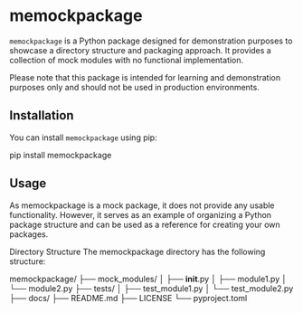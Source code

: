 # memockpackage

`memockpackage` is a Python package designed for demonstration purposes to showcase a directory structure and packaging approach. It provides a collection of mock modules with no functional implementation.

Please note that this package is intended for learning and demonstration purposes only and should not be used in production environments.

## Installation

You can install `memockpackage` using pip:

pip install memockpackage


## Usage
As memockpackage is a mock package, it does not provide any usable functionality. However, it serves as an example of organizing a Python package structure and can be used as a reference for creating your own packages.

Directory Structure
The memockpackage directory has the following structure:

memockpackage/
 ├── mock_modules/
 │   ├── __init__.py
 │   ├── module1.py
 │   └── module2.py
 ├── tests/
 │   ├── test_module1.py
 │   └── test_module2.py
 ├── docs/
 ├── README.md
 ├── LICENSE
 └── pyproject.toml